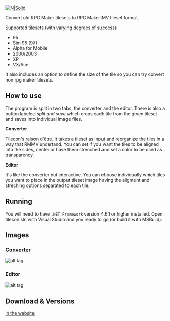[![N|Solid](https://4.bp.blogspot.com/-79Hg_oVZLg0/WY80mJfaNqI/AAAAAAAAHfU/Pa6p0ThbNbkX5FZAHvCBtvR7bM0ALTvQwCLcBGAs/s1600/logopng%2B%25281%2529.png)](https://hermespasser.github.io/pages/tilecon.html)
<br />

Convert old RPG Maker tilesets to RPG Maker MV tileset format.

Supported tilesets (with varying  degrees of success):
 - 95
 - Sim 95 (97)
 - Alpha for Mobile
 - 2000/2003
 - XP
 - VX/Ace
 
 It also includes an option to define the size of the tile so you can try convert non rpg maker tilesets. 

## How to use

The program is split in two tabs, the converter and the editor. There is also a button labeled *split and save* which crops each tile from the given tileset and saves into individual image files.  

**Converter**  

Tilecon's raison d'être. It takes a tileset as input and reorganize the tiles in a way that RMMV undertand. You can set if you want the tiles to be aligned into the sides, center or have them strenched and set a color to be used as transparency.   

**Editor**

It's like the converter but interactive. You can choose individually which tiles you want to place in the output tileset image having the aligment and streching options separated to each tile.  

## Running

You will need to have ``.NET Framework`` version 4.6.1 or higher installed. Open tilecon.sln with Visual Studio and you ready to go (or build it with MSBuild). 

## Images


### Converter
![alt tag](https://2.bp.blogspot.com/-JiRk-mooXas/WSnclbmfVII/AAAAAAAAHIE/2Siv2VXsomgIVfSVL5BLyM-GRD19BcxqQCLcB/s320/1.png)
<br />

### Editor
![alt tag](https://3.bp.blogspot.com/-Jlh7tJ_OU9g/WSncl_BqTaI/AAAAAAAAHII/p_go504wabcYNbm_tw6kpTfet1uIis77wCLcB/s320/2.png)


## Download & Versions

[in the website](https://hermespasser.github.io/pages/tilecon.html#versions)
